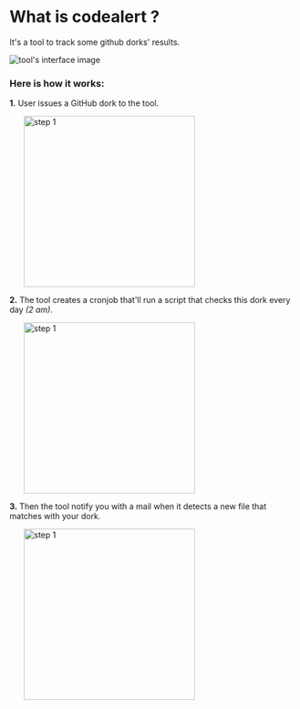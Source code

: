 # What is codealert ?

It's a tool to track some github dorks' results. 

![tool's interface image](https://i.imgur.com/RfFYEz9.png)

### Here is how it works:

**1.** User issues a GitHub dork to the tool.
    <p style="margin-left: 25px"><img src="https://i.imgur.com/UF4JZ9K.png" alt="step 1" width="300"/></p>

**2.** The tool creates a cronjob that'll run a script that checks this dork every day *(2 am)*.
    <p style="margin-left: 25px"><img src="https://i.imgur.com/xGrVvfF.png" alt="step 1" width="300"/></p>

**3.** Then the tool notify you with a mail when it detects a new file that matches with your dork.
    <p style="margin-left: 25px"><img src="https://i.imgur.com/CbRuHJJ.png" alt="step 1" width="300"/></p>

